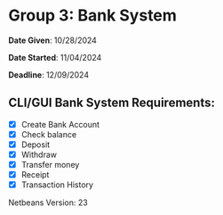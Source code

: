 # Group 3: Bank System 
**Date Given**: 10/28/2024

**Date Started**: 11/04/2024

**Deadline**: 12/09/2024

## CLI/GUI Bank System Requirements:
- [x] Create Bank Account
- [x] Check balance
- [x] Deposit
- [x] Withdraw
- [x] Transfer money
- [x] Receipt
- [x] Transaction History

Netbeans Version: 23
